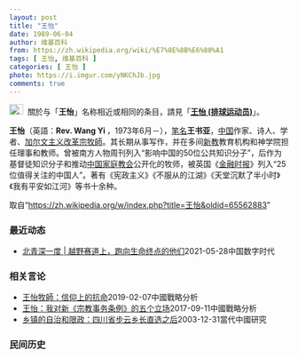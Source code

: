 ```yaml
---
layout: post
title: "王怡"
date: 1989-06-04
author: 维基百科
from: https://zh.wikipedia.org/wiki/%E7%8E%8B%E6%80%A1
tags: [ 王怡, 维基百科 ]
categories: [ 王怡 ]
photo: https://i.imgur.com/yNKChJb.jpg
comments: true
---
```

<div class="mw-parser-output"><div role="note" class="hatnote navigation-not-searchable"><a href="/wiki/Wikipedia:%E6%B6%88%E6%AD%A7%E4%B9%89" title="Wikipedia:消歧义"><img alt="Disambig gray.svg" src="//upload.wikimedia.org/wikipedia/commons/thumb/5/5f/Disambig_gray.svg/25px-Disambig_gray.svg.png" decoding="async" width="25" height="19" srcset="//upload.wikimedia.org/wikipedia/commons/thumb/5/5f/Disambig_gray.svg/38px-Disambig_gray.svg.png 1.5x, //upload.wikimedia.org/wikipedia/commons/thumb/5/5f/Disambig_gray.svg/50px-Disambig_gray.svg.png 2x" data-file-width="220" data-file-height="168"></a>&nbsp;&nbsp;關於与「<b>王怡</b>」名称相近或相同的条目，請見「<b><a href="/wiki/%E7%8E%8B%E6%80%A1_(%E6%8E%92%E7%90%83%E8%BF%90%E5%8A%A8%E5%91%98)" title="王怡 (排球运动员)">王怡 (排球运动员)</a></b>」。</div>

<p><b>王怡</b>（英語：<span lang="en"><b>Rev. Wang Yi </b></span>，1973年6月<span class="useeditintro" title="Template:BLP editintro">－</span>），<a href="/wiki/%E7%AC%94%E5%90%8D" class="mw-redirect" title="笔名">笔名</a><b>王书亚</b>，<a href="/wiki/%E4%B8%AD%E5%9B%BD" class="mw-redirect" title="中国">中国</a>作家、诗人、学者、<a href="/wiki/%E5%8A%A0%E5%B0%94%E6%96%87%E4%B8%BB%E4%B9%89" class="mw-redirect" title="加尔文主义">加尔文主义</a><a href="/wiki/%E6%94%B9%E9%9D%A9%E5%AE%97" class="mw-redirect" title="改革宗">改革宗</a><a href="/wiki/%E7%89%A7%E5%B8%AB" class="mw-redirect" title="牧師">牧師</a>。其长期从事写作，并在多间<a href="/wiki/%E6%96%B0%E6%95%99" title="新教">新教</a>教育机构和神学院担任理事和教师。曾被南方人物周刊列入“影响中国的50位公共知识分子”，后作为基督徒知识分子和推动<a href="/wiki/%E4%B8%AD%E5%9B%BD%E5%AE%B6%E5%BA%AD%E6%95%99%E4%BC%9A" class="mw-redirect" title="中国家庭教会">中国家庭教会</a>公开化的牧师，被英国《<a href="/wiki/%E9%87%91%E8%9E%8D%E6%97%B6%E6%8A%A5_(%E8%8B%B1%E5%9B%BD)" title="金融时报 (英国)">金融时报</a>》列入“25位值得关注的中国人”。著有《宪政主义》《不服从的江湖》《天堂沉默了半小时》《我有平安如江河》等书十余种。
</p>
</div><noscript><img src="//zh.wikipedia.org/wiki/Special:CentralAutoLogin/start?type=1x1" alt="" title="" width="1" height="1" style="border: none; position: absolute;"></noscript>
<div class="printfooter">取自“<a dir="ltr" href="https://zh.wikipedia.org/w/index.php?title=王怡&amp;oldid=65562883">https://zh.wikipedia.org/w/index.php?title=王怡&amp;oldid=65562883</a>”</div><div id="recent-news"><h3>最近动态</h3><ul><li><a href="https://nodebe4.github.io/waimei/2021-05-28/%E5%8C%97%E9%9D%92%E6%B7%B1%E4%B8%80%E5%BA%A6-%E8%B6%8A%E9%87%8E%E8%B5%9B%E9%81%93%E4%B8%8A-%E8%B7%91%E5%90%91%E7%94%9F%E5%91%BD%E7%BB%88%E7%82%B9%E7%9A%84%E4%BB%96%E4%BB%AC" title="北青深一度 | 越野赛道上，跑向生命终点的他们—— 记者：韩谦、张蕊 / 实习记者：祁佳妮、王怡然、易英子、彭茸雯、张吉 / 编辑：刘汨 手表里的最后轨迹 那块黄印斌记录运动数据的手表，如今记录...">北青深一度 | 越野赛道上，跑向生命终点的他们</a><time>2021-05-28</time><a class="tag">中国数字时代</a></li>
</ul></div><div id="open-opinion"><h3>相关言论</h3><ul><li><a href="https://nodebe4.github.io/opinion/2019-02-07/%E7%8E%8B%E6%80%A1%E7%89%A7%E5%B8%AB-%E4%BF%A1%E4%BB%B0%E4%B8%8A%E7%9A%84%E6%8A%97%E5%91%BD/" title="王怡牧師">王怡牧師：信仰上的抗命</a><time>2019-02-07</time><a class="tag">中國戰略分析</a></li>
<li><a href="https://nodebe4.github.io/opinion/2017-09-11/%E7%8E%8B%E6%80%A1-%E6%88%91%E5%AF%B9%E6%96%B0-%E5%AE%97%E6%95%99%E4%BA%8B%E5%8A%A1%E6%9D%A1%E4%BE%8B-%E7%9A%84%E4%BA%94%E4%B8%AA%E7%AB%8B%E5%9C%BA/" title="王怡">王怡：我对新《宗教事务条例》的五个立场</a><time>2017-09-11</time><a class="tag">中國戰略分析</a></li>
<li><a href="https://nodebe4.github.io/opinion/2003-12-31/%E4%B9%A1%E9%95%87%E7%9A%84%E8%87%AA%E6%B2%BB%E5%92%8C%E9%99%90%E6%94%BF-%E5%9B%9B%E5%B7%9D%E7%9C%81%E6%AD%A5%E4%BA%91%E4%B9%A1%E9%95%BF%E7%9B%B4%E9%80%89%E4%B9%8B%E5%90%8E/" title="王怡">乡镇的自治和限政：四川省步云乡长直选之后</a><time>2003-12-31</time><a class="tag">當代中國研究</a></li>
</ul></div><div id="mjls-record"><h3>民间历史</h3><ul></ul></div>